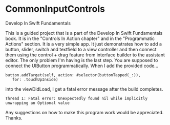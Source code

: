 # CommonInputControls
Develop In Swift Fundamentals

This is a guided project that is a part of the Develop In Swift Fundamentals book. It is in the "Controls In Action chapter" and in the "Programmatic Actions"
section. It is a very simple app. It just demonstrates how to add a button, slider, switch and textfield to a view controller and then connect them using the 
control + drag feature from interface builder to the assistant editor.
The only problem I'm having is the last step. 
You are supposed to connect the UIButton programmatically.  When I add the provided code...

```
button.addTarget(self, action: #selector(buttonTapped(_:)), 
   for: .touchUpInside)
```

into the viewDidLoad, I get a fatal error message after the build completes.

```
Thread 1: Fatal error: Unexpectedly found nil while implicitly unwrapping an Optional value
```

Any suggestions on how to make this program work would be appreciated. Thanks.
